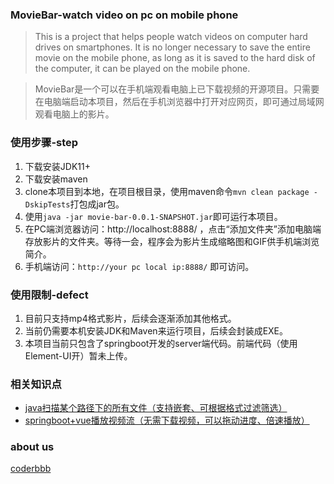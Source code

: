### MovieBar-watch video on pc on mobile phone

> This is a project that helps people watch videos on computer hard drives on smartphones. It is no longer necessary to save the entire movie on the mobile phone, as long as it is saved to the hard disk of the computer, it can be played on the mobile phone.

> MovieBar是一个可以在手机端观看电脑上已下载视频的开源项目。只需要在电脑端启动本项目，然后在手机浏览器中打开对应网页，即可通过局域网观看电脑上的影片。


### 使用步骤-step

1. 下载安装JDK11+
2. 下载安装maven
3. clone本项目到本地，在项目根目录，使用maven命令`mvn clean package -DskipTests`打包成jar包。
4. 使用`java -jar movie-bar-0.0.1-SNAPSHOT.jar`即可运行本项目。
5. 在PC端浏览器访问：http://localhost:8888/ ，点击“添加文件夹”添加电脑端存放影片的文件夹。等待一会，程序会为影片生成缩略图和GIF供手机端浏览简介。
6. 手机端访问：`http://your pc local ip:8888/` 即可访问。

### 使用限制-defect

1. 目前只支持mp4格式影片，后续会逐渐添加其他格式。
2. 当前仍需要本机安装JDK和Maven来运行项目，后续会封装成EXE。
3. 本项目当前只包含了springboot开发的server端代码。前端代码（使用Element-UI开）暂未上传。

### 相关知识点

* [java扫描某个路径下的所有文件（支持嵌套、可根据格式过滤筛选）](https://www.coderbbb.com/articles/37)
* [springboot+vue播放视频流（无需下载视频，可以拖动进度、倍速播放）](https://www.coderbbb.com/articles/39)


### about us

[coderbbb](https://www.coderbbb.com)